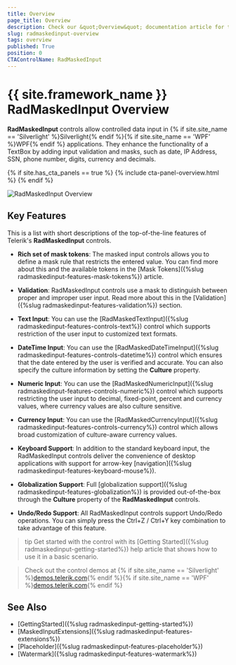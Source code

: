 ```yaml
---
title: Overview
page_title: Overview
description: Check our &quot;Overview&quot; documentation article for the RadMaskedInput {{ site.framework_name }} control.
slug: radmaskedinput-overview
tags: overview
published: True
position: 0
CTAControlName: RadMaskedInput
---
```


# {{ site.framework_name }} RadMaskedInput Overview

__RadMaskedInput__ controls allow controlled data input in {% if site.site_name == 'Silverlight' %}Silverlight{% endif %}{% if site.site_name == 'WPF' %}WPF{% endif %} applications. They enhance the functionality of a TextBox by adding input validation and masks, such as date, IP Address, SSN, phone number, digits, currency and decimals.	

{% if site.has_cta_panels == true %}
{% include cta-panel-overview.html %}
{% endif %}			

![RadMaskedInput Overview](images/maskedinput-overview-0.png)

## Key Features

This is a list with short descriptions of the top-of-the-line features of Telerik's __RadMaskedInput__ controls.

* __Rich set of mask tokens__: The masked input controls allows you to define a mask rule that restricts the entered value. You can find more about this and the available tokens in the [Mask Tokens]({%slug radmaskedinput-features-mask-tokens%}) article.

* __Validation__: RadMaskedInput controls use a mask to distinguish between proper and improper user input. Read more about this in the [Validation]({%slug radmaskedinput-features-validation%}) section.

* __Text Input__: You can use the [RadMaskedTextInput]({%slug radmaskedinput-features-controls-text%}) control which supports restriction of the user input to customized text formats.

* __DateTime Input__: You can use the  [RadMaskedDateTimeInput]({%slug radmaskedinput-features-controls-datetime%}) control which ensures that the date entered by the user is verified and accurate. You can also specify the culture information by setting the __Culture__ property.

* __Numeric Input__: You can use the [RadMaskedNumericInput]({%slug radmaskedinput-features-controls-numeric%}) control which supports restricting the user input to decimal, fixed-point, percent and currency values, where currency values are also culture sensitive.

* __Currency Input__: You can use the [RadMaskedCurrencyInput]({%slug radmaskedinput-features-controls-currency%}) control which allows broad customization of culture-aware currency values.

* __Keyboard Support__:  In addition to the standard keyboard input, the RadMaskedInput controls deliver the convenience of desktop applications with support for arrow-key [navigation]({%slug radmaskedinput-features-keyboard-mouse%}).

* __Globalization Support__: Full [globalization support]({%slug radmaskedinput-features-globalization%}) is provided out-of-the-box through the __Culture__ property of the __RadMaskedInput__ controls.

* __Undo/Redo Support__: All RadMaskedInput controls support Undo/Redo operations. You can simply press the Ctrl+Z / Ctrl+Y key combination to take advantage of this feature.

>tip Get started with the control with its [Getting Started]({%slug radmaskedinput-getting-started%}) help article that shows how to use it in a basic scenario.

>Check out the control demos at {% if site.site_name == 'Silverlight' %}[demos.telerik.com](https://demos.telerik.com/silverlight/#MaskedInput/FirstLook){% endif %}{% if site.site_name == 'WPF' %}[demos.telerik.com](https://demos.telerik.com/wpf/){% endif %}

## See Also

 * [GettingStarted]({%slug radmaskedinput-getting-started%})
 * [MaskedInputExtensions]({%slug radmaskedinput-features-extensions%})
 * [Placeholder]({%slug radmaskedinput-features-placeholder%})
 * [Watermark]({%slug radmaskedinput-features-watermark%})
